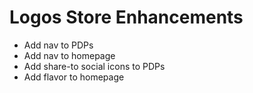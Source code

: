 # Logos Store Enhancements

- Add nav to PDPs
- Add nav to homepage
- Add share-to social icons to PDPs
- Add flavor to homepage
